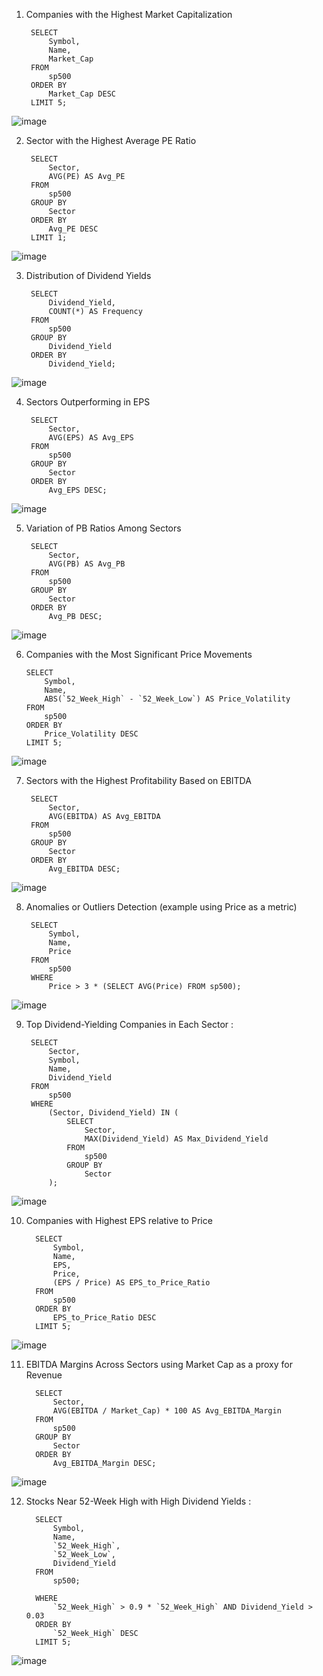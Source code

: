 1. Companies with the Highest Market Capitalization
   
        SELECT
            Symbol,
            Name,
            Market_Cap
        FROM
            sp500
        ORDER BY
            Market_Cap DESC
        LIMIT 5;
   
![image](https://github.com/Safrin03/Mysql-financial-analysis/assets/135222070/9d8dba29-f8bc-48cb-9631-e465127912de)

2. Sector with the Highest Average PE Ratio
   
        SELECT
            Sector,
            AVG(PE) AS Avg_PE
        FROM
            sp500
        GROUP BY
            Sector
        ORDER BY
            Avg_PE DESC
        LIMIT 1;

![image](https://github.com/Safrin03/Mysql-financial-analysis/assets/135222070/b631d5ac-5676-4784-bc8d-11473bda887e)

3. Distribution of Dividend Yields
   
        SELECT
            Dividend_Yield,
            COUNT(*) AS Frequency
        FROM
            sp500
        GROUP BY
            Dividend_Yield
        ORDER BY
            Dividend_Yield;

![image](https://github.com/Safrin03/Mysql-financial-analysis/assets/135222070/4fbfa2a0-c1bf-4d52-8346-48cd22716ba7)

4. Sectors Outperforming in EPS
   
        SELECT
            Sector,
            AVG(EPS) AS Avg_EPS
        FROM
            sp500
        GROUP BY
            Sector
        ORDER BY
            Avg_EPS DESC;

![image](https://github.com/Safrin03/Mysql-financial-analysis/assets/135222070/daa5e01e-1812-426f-b559-0edf013edcaa)

5. Variation of PB Ratios Among Sectors
   
        SELECT
            Sector,
            AVG(PB) AS Avg_PB
        FROM
            sp500
        GROUP BY
            Sector
        ORDER BY
            Avg_PB DESC;

![image](https://github.com/Safrin03/Mysql-financial-analysis/assets/135222070/d284e0a8-d234-459f-963e-ad4d998748d0)

 6. Companies with the Most Significant Price Movements
    
        SELECT
            Symbol,
            Name,
            ABS(`52_Week_High` - `52_Week_Low`) AS Price_Volatility
        FROM
            sp500
        ORDER BY
            Price_Volatility DESC
        LIMIT 5;

![image](https://github.com/Safrin03/Mysql-financial-analysis/assets/135222070/d1d074f6-a709-4a96-bcca-37d1342fd96b)


7. Sectors with the Highest Profitability Based on EBITDA
   
        SELECT
            Sector,
            AVG(EBITDA) AS Avg_EBITDA
        FROM
            sp500
        GROUP BY
            Sector
        ORDER BY
            Avg_EBITDA DESC;

![image](https://github.com/Safrin03/Mysql-financial-analysis/assets/135222070/806b74f7-d4ab-48fd-af2a-25a109cb952b)


8. Anomalies or Outliers Detection (example using Price as a metric)

        SELECT
            Symbol,
            Name,
            Price
        FROM
            sp500
        WHERE
            Price > 3 * (SELECT AVG(Price) FROM sp500);

![image](https://github.com/Safrin03/Mysql-financial-analysis/assets/135222070/4ab50055-93d6-42ef-9f42-7cbd9762f9f1)


9. Top Dividend-Yielding Companies in Each Sector :

        SELECT
            Sector,
            Symbol,
            Name,
            Dividend_Yield
        FROM
            sp500
        WHERE
            (Sector, Dividend_Yield) IN (
                SELECT
                    Sector,
                    MAX(Dividend_Yield) AS Max_Dividend_Yield
                FROM
                    sp500
                GROUP BY
                    Sector
            );

![image](https://github.com/Safrin03/Mysql-financial-analysis/assets/135222070/34294ac1-8f91-46c9-82c3-a43727ffd34b)


10. Companies with Highest EPS relative to Price

          SELECT
              Symbol,
              Name,
              EPS,
              Price,
              (EPS / Price) AS EPS_to_Price_Ratio
          FROM
              sp500
          ORDER BY
              EPS_to_Price_Ratio DESC
          LIMIT 5;

![image](https://github.com/Safrin03/Mysql-financial-analysis/assets/135222070/ed3c4b5d-a69d-4e5c-8d33-76d02214e8a8)


11. EBITDA Margins Across Sectors using Market Cap as a proxy for Revenue

          SELECT
              Sector,
              AVG(EBITDA / Market_Cap) * 100 AS Avg_EBITDA_Margin
          FROM
              sp500
          GROUP BY
              Sector
          ORDER BY
              Avg_EBITDA_Margin DESC;

![image](https://github.com/Safrin03/Mysql-financial-analysis/assets/135222070/ca1d5165-8cab-40f7-a129-a497a420a306)


12. Stocks Near 52-Week High with High Dividend Yields :

          SELECT
              Symbol,
              Name,
              `52_Week_High`,
              `52_Week_Low`,
              Dividend_Yield
          FROM
              sp500;
    
          WHERE
              `52_Week_High` > 0.9 * `52_Week_High` AND Dividend_Yield > 0.03
          ORDER BY
              `52_Week_High` DESC
          LIMIT 5;
  
![image](https://github.com/Safrin03/Mysql-financial-analysis/assets/135222070/5a0e4f7c-58ff-4848-ad2c-0ad539454349)
   
